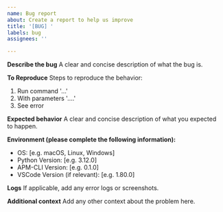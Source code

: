 ```yaml
---
name: Bug report
about: Create a report to help us improve
title: '[BUG] '
labels: bug
assignees: ''

---
```


**Describe the bug**
A clear and concise description of what the bug is.

**To Reproduce**
Steps to reproduce the behavior:
1. Run command '...'
2. With parameters '....'
3. See error

**Expected behavior**
A clear and concise description of what you expected to happen.

**Environment (please complete the following information):**
 - OS: [e.g. macOS, Linux, Windows]
 - Python Version: [e.g. 3.12.0]
 - APM-CLI Version: [e.g. 0.1.0]
 - VSCode Version (if relevant): [e.g. 1.80.0]

**Logs**
If applicable, add any error logs or screenshots.

**Additional context**
Add any other context about the problem here.
